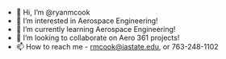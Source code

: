 - 👋 Hi, I’m @ryanmcook
- 👀 I’m interested in Aerospace Engineering!
- 🌱 I’m currently learning Aerospace Engineering!
- 💞️ I’m looking to collaborate on Aero 361 projects!
- 📫 How to reach me - rmcook@iastate.edu, or 763-248-1102
